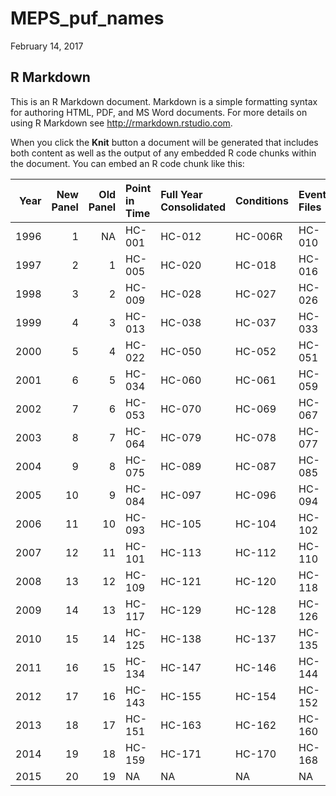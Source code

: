 MEPS\_puf\_names
================
February 14, 2017

R Markdown
----------

This is an R Markdown document. Markdown is a simple formatting syntax for authoring HTML, PDF, and MS Word documents. For more details on using R Markdown see <http://rmarkdown.rstudio.com>.

When you click the **Knit** button a document will be generated that includes both content as well as the output of any embedded R code chunks within the document. You can embed an R code chunk like this:

<table style="width:100%;">
<colgroup>
<col width="4%" />
<col width="8%" />
<col width="8%" />
<col width="11%" />
<col width="18%" />
<col width="9%" />
<col width="9%" />
<col width="6%" />
<col width="14%" />
<col width="10%" />
</colgroup>
<thead>
<tr class="header">
<th align="right">Year</th>
<th align="right">New Panel</th>
<th align="right">Old Panel</th>
<th align="left">Point in Time</th>
<th align="left">Full Year Consolidated</th>
<th align="left">Conditions</th>
<th align="left">Event Files</th>
<th align="left">Jobs</th>
<th align="left">Person Round Plan</th>
<th align="left">Longitudinal</th>
</tr>
</thead>
<tbody>
<tr class="odd">
<td align="right">1996</td>
<td align="right">1</td>
<td align="right">NA</td>
<td align="left">HC-001</td>
<td align="left">HC-012</td>
<td align="left">HC-006R</td>
<td align="left">HC-010</td>
<td align="left">HC-007</td>
<td align="left">HC-024</td>
<td align="left">HC-023</td>
</tr>
<tr class="even">
<td align="right">1997</td>
<td align="right">2</td>
<td align="right">1</td>
<td align="left">HC-005</td>
<td align="left">HC-020</td>
<td align="left">HC-018</td>
<td align="left">HC-016</td>
<td align="left">HC-019</td>
<td align="left">HC-047</td>
<td align="left">HC-035</td>
</tr>
<tr class="odd">
<td align="right">1998</td>
<td align="right">3</td>
<td align="right">2</td>
<td align="left">HC-009</td>
<td align="left">HC-028</td>
<td align="left">HC-027</td>
<td align="left">HC-026</td>
<td align="left">HC-025</td>
<td align="left">HC-047</td>
<td align="left">HC-048</td>
</tr>
<tr class="even">
<td align="right">1999</td>
<td align="right">4</td>
<td align="right">3</td>
<td align="left">HC-013</td>
<td align="left">HC-038</td>
<td align="left">HC-037</td>
<td align="left">HC-033</td>
<td align="left">HC-032</td>
<td align="left">HC-047</td>
<td align="left">HC-058</td>
</tr>
<tr class="odd">
<td align="right">2000</td>
<td align="right">5</td>
<td align="right">4</td>
<td align="left">HC-022</td>
<td align="left">HC-050</td>
<td align="left">HC-052</td>
<td align="left">HC-051</td>
<td align="left">HC-040</td>
<td align="left">HC-047</td>
<td align="left">HC-065</td>
</tr>
<tr class="even">
<td align="right">2001</td>
<td align="right">6</td>
<td align="right">5</td>
<td align="left">HC-034</td>
<td align="left">HC-060</td>
<td align="left">HC-061</td>
<td align="left">HC-059</td>
<td align="left">HC-056</td>
<td align="left">HC-057</td>
<td align="left">HC-071</td>
</tr>
<tr class="odd">
<td align="right">2002</td>
<td align="right">7</td>
<td align="right">6</td>
<td align="left">HC-053</td>
<td align="left">HC-070</td>
<td align="left">HC-069</td>
<td align="left">HC-067</td>
<td align="left">HC-063</td>
<td align="left">HC-066</td>
<td align="left">HC-080</td>
</tr>
<tr class="even">
<td align="right">2003</td>
<td align="right">8</td>
<td align="right">7</td>
<td align="left">HC-064</td>
<td align="left">HC-079</td>
<td align="left">HC-078</td>
<td align="left">HC-077</td>
<td align="left">HC-074</td>
<td align="left">HC-076</td>
<td align="left">HC-086</td>
</tr>
<tr class="odd">
<td align="right">2004</td>
<td align="right">9</td>
<td align="right">8</td>
<td align="left">HC-075</td>
<td align="left">HC-089</td>
<td align="left">HC-087</td>
<td align="left">HC-085</td>
<td align="left">HC-083</td>
<td align="left">HC-088</td>
<td align="left">HC-098</td>
</tr>
<tr class="even">
<td align="right">2005</td>
<td align="right">10</td>
<td align="right">9</td>
<td align="left">HC-084</td>
<td align="left">HC-097</td>
<td align="left">HC-096</td>
<td align="left">HC-094</td>
<td align="left">HC-091</td>
<td align="left">HC-095</td>
<td align="left">HC-106</td>
</tr>
<tr class="odd">
<td align="right">2006</td>
<td align="right">11</td>
<td align="right">10</td>
<td align="left">HC-093</td>
<td align="left">HC-105</td>
<td align="left">HC-104</td>
<td align="left">HC-102</td>
<td align="left">HC-100</td>
<td align="left">HC-103</td>
<td align="left">HC-114</td>
</tr>
<tr class="even">
<td align="right">2007</td>
<td align="right">12</td>
<td align="right">11</td>
<td align="left">HC-101</td>
<td align="left">HC-113</td>
<td align="left">HC-112</td>
<td align="left">HC-110</td>
<td align="left">HC-108</td>
<td align="left">HC-111</td>
<td align="left">HC-122</td>
</tr>
<tr class="odd">
<td align="right">2008</td>
<td align="right">13</td>
<td align="right">12</td>
<td align="left">HC-109</td>
<td align="left">HC-121</td>
<td align="left">HC-120</td>
<td align="left">HC-118</td>
<td align="left">HC-116</td>
<td align="left">HC-119</td>
<td align="left">HC-130</td>
</tr>
<tr class="even">
<td align="right">2009</td>
<td align="right">14</td>
<td align="right">13</td>
<td align="left">HC-117</td>
<td align="left">HC-129</td>
<td align="left">HC-128</td>
<td align="left">HC-126</td>
<td align="left">HC-124</td>
<td align="left">HC-127</td>
<td align="left">HC-139</td>
</tr>
<tr class="odd">
<td align="right">2010</td>
<td align="right">15</td>
<td align="right">14</td>
<td align="left">HC-125</td>
<td align="left">HC-138</td>
<td align="left">HC-137</td>
<td align="left">HC-135</td>
<td align="left">HC-133</td>
<td align="left">HC-136</td>
<td align="left">HC-148</td>
</tr>
<tr class="even">
<td align="right">2011</td>
<td align="right">16</td>
<td align="right">15</td>
<td align="left">HC-134</td>
<td align="left">HC-147</td>
<td align="left">HC-146</td>
<td align="left">HC-144</td>
<td align="left">HC-142</td>
<td align="left">HC-145</td>
<td align="left">HC-156</td>
</tr>
<tr class="odd">
<td align="right">2012</td>
<td align="right">17</td>
<td align="right">16</td>
<td align="left">HC-143</td>
<td align="left">HC-155</td>
<td align="left">HC-154</td>
<td align="left">HC-152</td>
<td align="left">HC-150</td>
<td align="left">HC-153</td>
<td align="left">HC-164</td>
</tr>
<tr class="even">
<td align="right">2013</td>
<td align="right">18</td>
<td align="right">17</td>
<td align="left">HC-151</td>
<td align="left">HC-163</td>
<td align="left">HC-162</td>
<td align="left">HC-160</td>
<td align="left">HC-158</td>
<td align="left">HC-161</td>
<td align="left">HC-172</td>
</tr>
<tr class="odd">
<td align="right">2014</td>
<td align="right">19</td>
<td align="right">18</td>
<td align="left">HC-159</td>
<td align="left">HC-171</td>
<td align="left">HC-170</td>
<td align="left">HC-168</td>
<td align="left">HC-166</td>
<td align="left">HC-169</td>
<td align="left">NA</td>
</tr>
<tr class="even">
<td align="right">2015</td>
<td align="right">20</td>
<td align="right">19</td>
<td align="left">NA</td>
<td align="left">NA</td>
<td align="left">NA</td>
<td align="left">NA</td>
<td align="left">NA</td>
<td align="left">NA</td>
<td align="left">NA</td>
</tr>
</tbody>
</table>
